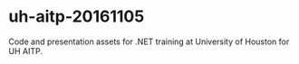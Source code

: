 # uh-aitp-20161105
Code and presentation assets for .NET training at University of Houston for UH AITP.
